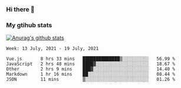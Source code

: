 ### Hi there 👋

### My gtihub stats

[![Anurag's github stats](https://github-readme-stats.vercel.app/api?username=gaozhidong)](https://github.com/gaozhidong/github-readme-stats)

<!--START_SECTION:waka-->
```text
Week: 13 July, 2021 - 19 July, 2021

Vue.js       8 hrs 33 mins   ██████████████▒░░░░░░░░░░   56.99 % 
JavaScript   2 hrs 48 mins   ████▓░░░░░░░░░░░░░░░░░░░░   18.67 % 
Other        2 hrs 9 mins    ███▓░░░░░░░░░░░░░░░░░░░░░   14.40 % 
Markdown     1 hr 16 mins    ██░░░░░░░░░░░░░░░░░░░░░░░   08.44 % 
JSON         11 mins         ▒░░░░░░░░░░░░░░░░░░░░░░░░   01.26 % 
```
<!--END_SECTION:waka-->
